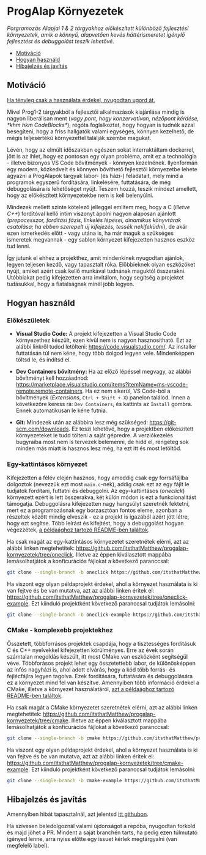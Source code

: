 # ProgAlap Környezetek

*Porgramozás Alapjai 1 & 2 tárgyakhoz előkészített különböző fejlesztési környezetek, amik a könnyű, alapvetően kevés háttérismeretet igénylő fejlesztést és debuggolást teszik lehetővé.*

- [Motiváció](#motiváció)
- [Hogyan használd](#hogyan-használd)
- [Hibajelzés és javítás](#hibajelzés-és-javítás)

## Motiváció

[Ha tényleg csak a használata érdekel, nyugodtan ugord át.](#hogyan-használd)

Mivel Prog1-2 tárgyakból a fejlesztői alkalmazások kiajánlása mindig is nagyon liberálisan ment (*vagy pont, hogy konzervatívan, nézőpont kérdése, \*khm hkm CodeBlocks\**), régóta foglalkoztat, hogy hogyan is tudnék azzal besegíteni, hogy a friss hallgatók valami egységes, könnyen kezelhető, de mégis teljesértékű környezettel találják szembe magukat.

Lévén, hogy az elmúlt időszakban egészen sokat interraktáltam dockerrel, jött is az ihlet, hogy ez pontosan egy olyan probléma, amit ez a technológia - illetve bizonyos VS Code bővítmények - könnyen kezelnének. Ilyenformán egy modern, közkedvelt és könnyen bővíthető fejlesztői környezetbe lehete ágyazni a ProgAlapok tárgyak labor- (és házi-) feladatait, mely mind a programok egyszerű fordítására, linkelésére, futtatására, de még debuggolására is lehetőséget nyújt. Teszem hozzá, teszik mindezt amellett, hogy az előkészített környezetekbe nem is kell belenyúlni.

Mindezek mellett szinte kötelező jelleggel említem meg, hogy a C (*illetve C++*) fordítóval kellő intim viszonyt ápolni nagyon alaposan ajánlott (*prepocesszor, fordítási fázis, linkelés lépései, dinamikus könyvtárak csatolása; ha ebben szerepelt új kifejezés, tessék nekifeküdni*), de akár ezen ismerkedés előtt - vagy utána is, ha már maguk a szükséges ismeretek megvannak - egy sablon környezet kifejezetten hasznos eszköz tud lenni.

Így jutunk el ehhez a projekthez, amit mindenkinek nyugodtan ajánlok, legyen teljesen kezdő, vagy tapasztalt róka. Előbbieknek olyan eszközöket nyújt, amiket azért csak kellő munkával tudnának maguktól összerakni. Utóbbiakat pedig kifejezetten arra invitálom, hogy segítség a projektet tudásukkal, hogy a fiatalságnak minél jobb legyen.

## Hogyan használd

### Előkészületek

- **Visual Studio Code:**
A projekt kifejezetten a Visual Studio Code környezethez készült, ezen kívül nem is nagyon hasznosítható. Ezt az alábbi linkről tudod letölteni: <https://code.visualstudio.com/>.
Az installer futtatásán túl nem kéne, hogy több dolgod legyen vele. Mindenképpen töltsd le, és indítsd el.

- **Dev Containers bővítmény:**
Ha az előző lépéssel megvagy, az alábbi bővítményt kell hozzáadnod: <https://marketplace.visualstudio.com/items?itemName=ms-vscode-remote.remote-containers>.
Ha ez nem sikerül, VS Code-ból a bővítmények (*Extensions*, `Ctrl + Shift + X`) panelon találod. Innen a következőre keress rá: `Dev Containers`, és kattints az `Install` gombra. Ennek automatikusan le kéne futnia.

- **Git:**
Mindezek után az alábbira lesz még szükséged: <https://git-scm.com/downloads>.
Ez teszi lehetővé, hogy a projektben előkészített környezeteket le tudd tölteni a saját gépredre. A verziókezelés bugyraiba most nem is tervezek belemenni, de hidd el, rengeteg sok minden más miatt is hasznos lesz még, ha ezt itt és most letöltöd.

### Egy-kattintásos környezet

Kifejezetten a félév elején hasznos, hogy ameddig csak egy forrsáfájlba dolgoztok (nevezzük ezt most `main.c`-nek), addig csak ezt az egy fájlt le tudjátok fordítani, futtatni és debuggolni. Az egy-kattintásos (*oneclick*) környezett ezért is lett összerakva, két külön módon is ezt a funkcionalitást támogatja. Debuggolásra kifejezetten nagy hangsúlyt szeretnék fektetni, mert ez a programozásnak egy borzasztóan fontos eleme, azonban a részeltek között mindig elveszik - ez a projekt is igazából azért jött létre, hogy ezt segítse. Több leírást és kifejtést, hogy a debuggolást hogyan végezzétek, [a példaághoz tartozó README-ben találtok](https://github.com/itsthatMatthew/progalap-kornyezetek/blob/oneclick-example/README.md).

Ha csak magát az egy-kattintásos környezetet szeretnétek elérni, azt az alábbi linken megtehetitek: <https://github.com/itsthatMatthew/progalap-kornyezetek/tree/oneclick>. Illetve az éppen kiválasztott mappába lemásolhatjátok a konficurációs fájlokat a következő paranccsal:

```sh
git clone --single-branch -b oneclick https://github.com/itsthatMatthew/progalap-kornyezetek .
```

Ha viszont egy olyan példaprojekt érdekel, ahol a környezet használata is ki van fejtve és be van mutatva, azt az alábbi linken éritek el: <https://github.com/itsthatMatthew/progalap-kornyezetek/tree/oneclick-example>. Ezt kiinduló projektként következő paranccsal tudjátok lemásolni:

```sh
git clone --single-branch -b oneclick-example https://github.com/itsthatMatthew/progalap-kornyezetek
```

### CMake - komplexebb projektekhez

Összetett, többforrásos projektek csapdája, hogy a tisztességes fordításuk C és C++ nyelvekkel kifejezetten körülményes. Erre az évek során számtalan megoldás készült, itt most CMake van eszközként segítségül véve. Többforásos projekt lehet egy összetettebb labor, de különösképpen az infós nagyházi is, ahol adott elvárás, hogy a kód több forrás- és fejlécfájlra legyen tagolva. Ezek fordítására, futtatására és debuggolására ez a környezet mind fel van készítve. Amennyiben több információ érdekel a CMake, illetve a környezet használatáról, [azt a példaághoz tartozó README-ben találtok](https://github.com/itsthatMatthew/progalap-kornyezetek/blob/cmake-example/README.md).

Ha csak magát a CMake környezetet szeretnétek elérni, azt az alábbi linken megtehetitek: <https://github.com/itsthatMatthew/progalap-kornyezetek/tree/cmake>. Illetve az éppen kiválasztott mappába lemásolhatjátok a konficurációs fájlokat a következő paranccsal:

```sh
git clone --single-branch -b cmake https://github.com/itsthatMatthew/progalap-kornyezetek .
```

Ha viszont egy olyan példaprojekt érdekel, ahol a környezet használata is ki van fejtve és be van mutatva, azt az alábbi linken éritek el: <https://github.com/itsthatMatthew/progalap-kornyezetek/tree/cmake-example>. Ezt kiinduló projektként következő paranccsal tudjátok lemásolni:

```sh
git clone --single-branch -b cmake-example https://github.com/itsthatMatthew/progalap-kornyezetek
```

## Hibajelzés és javítás

Amennyiben hibát tapasztalnál, azt jelentsd [itt githubon](https://github.com/itsthatMatthew/progalap-kornyezetek/issues/new).

Ha szívesen beledolgoznál valami újdonságot a repóba, nyugodtan forkold és majd jöhet a PR. Mindent a saját branchén tarts, ha pedig ezen túlmutató igényed lenne, arra nyiss előtte egy issuet kérlek megtárgyalni (van megfelelő label).